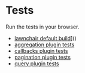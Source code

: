 Tests
=====

Run the tests in your browser.

- <a href="tests/test">lawnchair default build</a>]()
- <a href="tests/test/plugin/aggregation.html">aggregation plugin tests</a>
- <a href="tests/test/plugin/callbacks.html">callbacks plugin tests</a>
- <a href="tests/test/plugin/pagination.html">pagination plugin tests</a>
- <a href="tests/test/plugin/query.html">query plugin tests</a>
